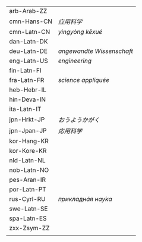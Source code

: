 | | |
|-|-|
| arb-Arab-ZZ |  |
| cmn-Hans-CN | _应用科学_ |
| cmn-Latn-CN | _yìngyòng kēxué_ |
| dan-Latn-DK |  |
| deu-Latn-DE | _angewandte Wissenschaft_ |
| eng-Latn-US | _engineering_ |
| fin-Latn-FI |  |
| fra-Latn-FR | _science appliquée_ |
| heb-Hebr-IL |  |
| hin-Deva-IN |  |
| ita-Latn-IT |  |
| jpn-Hrkt-JP | _おうようかがく_ |
| jpn-Jpan-JP | _応用科学_ |
| kor-Hang-KR |  |
| kor-Kore-KR |  |
| nld-Latn-NL |  |
| nob-Latn-NO |  |
| pes-Aran-IR |  |
| por-Latn-PT |  |
| rus-Cyrl-RU | _прикладнáя нау́ка_ |
| swe-Latn-SE |  |
| spa-Latn-ES |  |
| zxx-Zsym-ZZ |  |
|  |  |
